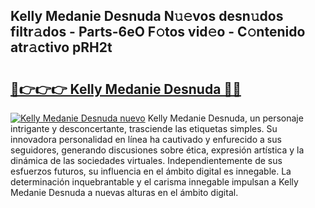 ## Kelly Medanie Desnuda N𝚞𝚎vos desn𝚞dos filtr𝚊dos - Parts-6eO F𝚘tos vid𝚎o - C𝚘ntenido atr𝚊ctivo pRH2t

# <h2><a href="http://mb61zo7.tromn.icu/?c=Kelly+Medanie+Desnuda">🔗👉👉👉 Kelly Medanie Desnuda 🔗🔗</a></h2>

[![Kelly Medanie Desnuda nuevo](https://i.imgur.com/pEAQMta.gif)](http://mb61zo7.tromn.icu/?c=Kelly+Medanie+Desnuda)
Kelly Medanie Desnuda, un personaje intrigante y desconcertante, trasciende las etiquetas simples. Su innovadora personalidad en línea ha cautivado y enfurecido a sus seguidores, generando discusiones sobre ética, expresión artística y la dinámica de las sociedades virtuales. Independientemente de sus esfuerzos futuros, su influencia en el ámbito digital es innegable. La determinación inquebrantable y el carisma innegable impulsan a Kelly Medanie Desnuda a nuevas alturas en el ámbito digital.
